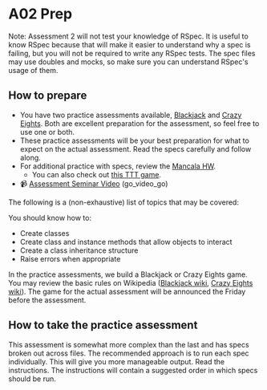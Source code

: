 # A02 Prep

Note: Assessment 2 will not test your knowledge of RSpec. It is useful to know RSpec because that will make it easier to understand why a spec is failing, but you will not be required to write any RSpec tests. The spec files may use doubles and mocks, so make sure you can understand RSpec's usage of them.

## How to prepare

* You have two practice assessments available, [Blackjack](./blackjack) and
  [Crazy Eights](./crazy-eights). Both are excellent preparation for the
assessment, so feel free to use one or both.
* These practice assessments will be your best preparation for what to expect on the actual assessment. Read the specs carefully and follow along.
* For additional practice with specs, review the [Mancala HW](https://github.com/appacademy/curriculum/blob/master/ruby/homeworks/mancala).
  * You can also check out [this TTT game](https://github.com/MrPowers/tic_tac_toe/).
* :video_camera: [Assessment Seminar Video](https://vimeo.com/175854381) (go_video_go)

The following is a (non-exhaustive) list of topics that may be covered:

You should know how to:

+ Create classes
+ Create class and instance methods that allow objects to interact
+ Create a class inheritance structure
+ Raise errors when appropriate

In the practice assessments, we build a Blackjack or Crazy Eights game. You may review the basic rules on Wikipedia ([Blackjack wiki](https://en.wikipedia.org/wiki/Blackjack), [Crazy Eights wiki](https://en.wikipedia.org/wiki/Crazy_Eights)). The game for the actual assessment will be announced the Friday before the assessment.

## How to take the practice assessment

This assessment is somewhat more complex than the last and has specs broken out across files. 
The recommended approach is to run each spec individually. This will give you more manageable output. 
Read the instructions. The instructions will contain a suggested order in which specs should be run.
